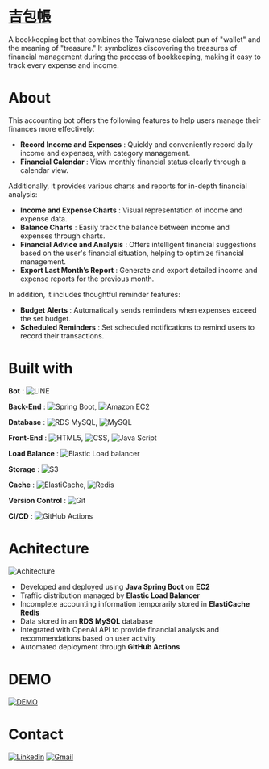 # [吉包帳](https://jacktest.site)
A bookkeeping bot that combines the Taiwanese dialect pun of "wallet" and the meaning of "treasure."
It symbolizes discovering the treasures of financial management during the process of bookkeeping, making it easy to track every expense and income.

# About

This accounting bot offers the following features to help users manage their finances more effectively:

- **Record Income and Expenses** : Quickly and conveniently record daily income and expenses, with category management.
- **Financial Calendar** : View monthly financial status clearly through a calendar view.

Additionally, it provides various charts and reports for in-depth financial analysis:

- **Income and Expense Charts** : Visual representation of income and expense data.
- **Balance Charts** : Easily track the balance between income and expenses through charts.
- **Financial Advice and Analysis** : Offers intelligent financial suggestions based on the user's financial situation, helping to optimize financial management.
- **Export Last Month’s Report** : Generate and export detailed income and expense reports for the previous month.

In addition, it includes thoughtful reminder features:

- **Budget Alerts** : Automatically sends reminders when expenses exceed the set budget.
- **Scheduled Reminders** : Set scheduled notifications to remind users to record their transactions.


# Built with

**Bot** : ![LINE](https://img.shields.io/badge/LINE-00C300.svg?style=for-the-badge&logo=LINE&logoColor=white)

**Back-End** :  ![Spring Boot](https://img.shields.io/badge/Spring%20Boot-6DB33F.svg?style=for-the-badge&logo=Spring-Boot&logoColor=white), ![Amazon EC2](https://img.shields.io/badge/Amazon%20EC2-FF9900.svg?style=for-the-badge&logo=Amazon-EC2&logoColor=white)

**Database** :  ![RDS MySQL](https://img.shields.io/badge/Amazon%20RDS-527FFF.svg?style=for-the-badge&logo=Amazon-RDS&logoColor=white), ![MySQL](https://img.shields.io/badge/MySQL-4479A1.svg?style=for-the-badge&logo=MySQL&logoColor=white)

**Front-End** : ![HTML5](https://img.shields.io/badge/HTML5-E34F26.svg?style=for-the-badge&logo=HTML5&logoColor=white), ![CSS](https://img.shields.io/badge/CSS3-1572B6.svg?style=for-the-badge&logo=CSS3&logoColor=white), ![Java Script](https://img.shields.io/badge/JavaScript-F7DF1E.svg?style=for-the-badge&logo=JavaScript&logoColor=black)

**Load Balance** : ![Elastic Load balancer](https://img.shields.io/badge/AWS%20Elastic%20Load%20Balancing-8C4FFF.svg?style=for-the-badge&logo=AWS-Elastic-Load-Balancing&logoColor=white)

**Storage** : ![S3](https://img.shields.io/badge/Amazon%20S3-569A31.svg?style=for-the-badge&logo=Amazon-S3&logoColor=white)

**Cache** :  ![ElastiCache](https://img.shields.io/badge/Amazon%20ElastiCache-C925D1.svg?style=for-the-badge&logo=Amazon-ElastiCache&logoColor=white), ![Redis](https://img.shields.io/badge/Redis-FF4438.svg?style=for-the-badge&logo=Redis&logoColor=white)


**Version Control** : ![Git](https://img.shields.io/badge/Git-F05032.svg?style=for-the-badge&logo=Git&logoColor=white)

**CI/CD** :  ![GitHub Actions](https://img.shields.io/badge/GitHub%20Actions-2088FF.svg?style=for-the-badge&logo=GitHub-Actions&logoColor=white)

# Achitecture

![Achitecture](https://accountingbot.s3.ap-northeast-1.amazonaws.com/CV/%E6%9E%B6%E6%A7%8B%E5%9C%962.png)

- Developed and deployed using **Java Spring Boot** on **EC2**
- Traffic distribution managed by **Elastic Load Balancer**
- Incomplete accounting information temporarily stored in **ElastiCache** **Redis**
- Data stored in an **RDS** **MySQL** database
- Integrated with OpenAI API to provide financial analysis and recommendations based on user activity
- Automated deployment through **GitHub Actions**

# DEMO

[![DEMO](https://img.youtube.com/vi/pWtpJztA-XI/0.jpg)](https://youtu.be/pWtpJztA-XI)

# Contact

[![Linkedin](https://img.shields.io/badge/LinkedIn-0A66C2.svg?style=for-the-badge&logo=LinkedIn&logoColor=white)](https://www.linkedin.com/in/%E7%85%92%E5%BD%AC-%E6%B1%9F-b0b249307/)
[![Gmail](https://img.shields.io/badge/Gmail-EA4335.svg?style=for-the-badge&logo=Gmail&logoColor=white)](mailto:jackgg44109@gmail.com)
